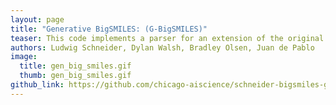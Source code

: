 ```yaml
---
layout: page
title: "Generative BigSMILES: (G-BigSMILES)"
teaser: This code implements a parser for an extension of the original bigSMILES notation.
authors: Ludwig Schneider, Dylan Walsh, Bradley Olsen, Juan de Pablo
image:
  title: gen_big_smiles.gif
  thumb: gen_big_smiles.gif
github_link: https://github.com/chicago-aiscience/schneider-bigsmiles-gen
---
```



